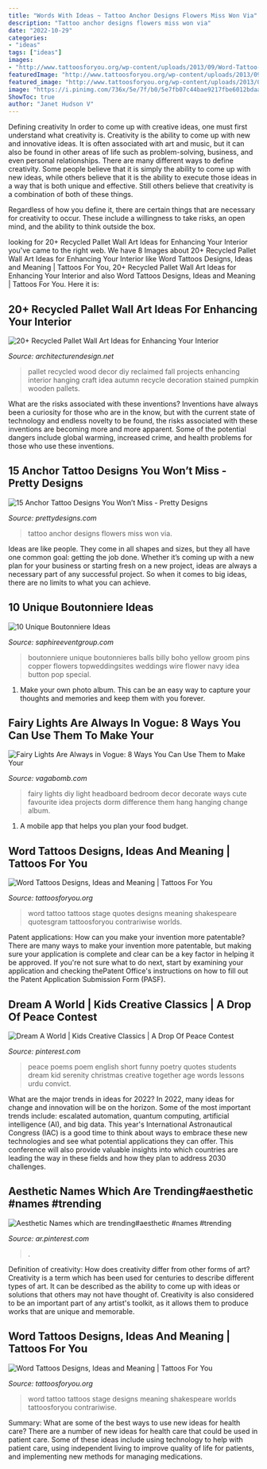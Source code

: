 ```yaml
---
title: "Words With Ideas ~ Tattoo Anchor Designs Flowers Miss Won Via"
description: "Tattoo anchor designs flowers miss won via"
date: "2022-10-29"
categories:
- "ideas"
tags: ["ideas"]
images:
- "http://www.tattoosforyou.org/wp-content/uploads/2013/09/Word-Tattoo-768x1024.jpg"
featuredImage: "http://www.tattoosforyou.org/wp-content/uploads/2013/09/Word-Tattoo-768x1024.jpg"
featured_image: "http://www.tattoosforyou.org/wp-content/uploads/2013/09/Word-Tattoo.jpg"
image: "https://i.pinimg.com/736x/5e/7f/b0/5e7fb07c44bae9217fbe6012bdaa2e44.jpg"
ShowToc: true
author: "Janet Hudson V"
---
```



Defining creativity
In order to come up with creative ideas, one must first understand what creativity is. Creativity is the ability to come up with new and innovative ideas. It is often associated with art and music, but it can also be found in other areas of life such as problem-solving, business, and even personal relationships.
There are many different ways to define creativity. Some people believe that it is simply the ability to come up with new ideas, while others believe that it is the ability to execute those ideas in a way that is both unique and effective. Still others believe that creativity is a combination of both of these things.

Regardless of how you define it, there are certain things that are necessary for creativity to occur. These include a willingness to take risks, an open mind, and the ability to think outside the box.

	

		
looking for 20+ Recycled Pallet Wall Art Ideas for Enhancing Your Interior you've came to the right web. We have 8 Images about 20+ Recycled Pallet Wall Art Ideas for Enhancing Your Interior like Word Tattoos Designs, Ideas and Meaning | Tattoos For You, 20+ Recycled Pallet Wall Art Ideas for Enhancing Your Interior and also Word Tattoos Designs, Ideas and Meaning | Tattoos For You. Here it is:
		
    
## 20+ Recycled Pallet Wall Art Ideas For Enhancing Your Interior

<img loading=lazy src="http://cdn.architecturendesign.net/wp-content/uploads/2015/06/AD-Pallet-Wall-Art-14.jpg" onerror="this.onerror=null;this.src='https://tse1.mm.bing.net/th?id=OIP.ZEvAOThnjVQaw_KjwxcIxgHaJ4&amp;pid=15.1';" alt="20+ Recycled Pallet Wall Art Ideas for Enhancing Your Interior">

_Source: architecturendesign.net_

>pallet recycled wood decor diy reclaimed fall projects enhancing interior hanging craft idea autumn recycle decoration stained pumpkin wooden pallets. 

	

What are the risks associated with these inventions?
Inventions have always been a curiosity for those who are in the know, but with the current state of technology and endless novelty to be found, the risks associated with these inventions are becoming more and more apparent. Some of the potential dangers include global warming, increased crime, and health problems for those who use these inventions.

    
## 15 Anchor Tattoo Designs You Won’t Miss - Pretty Designs

<img loading=lazy src="https://www.prettydesigns.com/wp-content/uploads/2014/09/Anchor-and-Flowers-Tattoo.jpg" onerror="this.onerror=null;this.src='https://tse4.mm.bing.net/th?id=OIP.N_PkpPQzC90--oLVk6PmYgHaKZ&amp;pid=15.1';" alt="15 Anchor Tattoo Designs You Won’t Miss - Pretty Designs">

_Source: prettydesigns.com_

>tattoo anchor designs flowers miss won via. 

	

Ideas are like people. They come in all shapes and sizes, but they all have one common goal: getting the job done. Whether it’s coming up with a new plan for your business or starting fresh on a new project, ideas are always a necessary part of any successful project. So when it comes to big ideas, there are no limits to what you can achieve.

    
## 10 Unique Boutonniere Ideas

<img loading=lazy src="http://www.saphireeventgroup.com/wp-content/uploads/files/3514/5694/2696/unique_boutonniere_2.jpg" onerror="this.onerror=null;this.src='https://tse1.mm.bing.net/th?id=OIP.eG_JgGc5Wp7sh9P6XiKuPgAAAA&amp;pid=15.1';" alt="10 Unique Boutonniere Ideas">

_Source: saphireeventgroup.com_

>boutonniere unique boutonnieres balls billy boho yellow groom pins copper flowers topweddingsites weddings wire flower navy idea button pop special. 

	

1. Make your own photo album. This can be an easy way to capture your thoughts and memories and keep them with you forever.

    
## Fairy Lights Are Always In Vogue: 8 Ways You Can Use Them To Make Your

<img loading=lazy src="https://s3.scoopwhoop.com/anj/sw/45471670-9f71-4323-afc2-d467c6d5d151.jpg" onerror="this.onerror=null;this.src='https://tse1.mm.bing.net/th?id=OIP.NufjvQFVTPA6O0AaGjOKSgHaHa&amp;pid=15.1';" alt="Fairy Lights Are Always in Vogue: 8 Ways You Can Use Them to Make Your">

_Source: vagabomb.com_

>fairy lights diy light headboard bedroom decor decorate ways cute favourite idea projects dorm difference them hang hanging change album. 

	

1. A mobile app that helps you plan your food budget.

    
## Word Tattoos Designs, Ideas And Meaning | Tattoos For You

<img loading=lazy src="http://www.tattoosforyou.org/wp-content/uploads/2013/09/Word-Tattoo.jpg" onerror="this.onerror=null;this.src='https://tse2.mm.bing.net/th?id=OIP.EEPehCY6HTJzhN2eJMO9oQHaJ4&amp;pid=15.1';" alt="Word Tattoos Designs, Ideas and Meaning | Tattoos For You">

_Source: tattoosforyou.org_

>word tattoo tattoos stage quotes designs meaning shakespeare quotesgram tattoosforyou contrariwise worlds. 

	

Patent applications: How can you make your invention more patentable?
There are many ways to make your invention more patentable, but making sure your application is complete and clear can be a key factor in helping it be approved. If you're not sure what to do next, start by examining your application and checking thePatent Office's instructions on how to fill out the Patent Application Submission Form (PASF).

    
## Dream A World | Kids Creative Classics | A Drop Of Peace Contest

<img loading=lazy src="https://i.pinimg.com/736x/b4/0d/68/b40d683c286d22f6c4f46ec129a61510--peace-kid.jpg" onerror="this.onerror=null;this.src='https://tse3.mm.bing.net/th?id=OIP.YXFEmAWEkVwygfEXwcdwZgHaMy&amp;pid=15.1';" alt="Dream A World | Kids Creative Classics | A Drop Of Peace Contest">

_Source: pinterest.com_

>peace poems poem english short funny poetry quotes students dream kid serenity christmas creative together age words lessons urdu convict. 

	

What are the major trends in ideas for 2022?
In 2022, many ideas for change and innovation will be on the horizon. Some of the most important trends include: escalated automation, quantum computing, artificial intelligence (AI), and big data. 
This year's International Astronautical Congress (IAC) is a good time to think about ways to embrace these new technologies and see what potential applications they can offer. This conference will also provide valuable insights into which countries are leading the way in these fields and how they plan to address 2030 challenges.

    
## Aesthetic Names Which Are Trending#aesthetic #names #trending

<img loading=lazy src="https://i.pinimg.com/736x/5e/7f/b0/5e7fb07c44bae9217fbe6012bdaa2e44.jpg" onerror="this.onerror=null;this.src='https://tse3.mm.bing.net/th?id=OIP.ZAFt4-1WmpBsn_WzyK0KOwHaLH&amp;pid=15.1';" alt="Aesthetic Names which are trending#aesthetic #names #trending">

_Source: ar.pinterest.com_

>. 

	

Definition of creativity: How does creativity differ from other forms of art?
Creativity is a term which has been used for centuries to describe different types of art. It can be described as the ability to come up with ideas or solutions that others may not have thought of. Creativity is also considered to be an important part of any artist's toolkit, as it allows them to produce works that are unique and memorable.

    
## Word Tattoos Designs, Ideas And Meaning | Tattoos For You

<img loading=lazy src="http://www.tattoosforyou.org/wp-content/uploads/2013/09/Word-Tattoo-768x1024.jpg" onerror="this.onerror=null;this.src='https://tse4.mm.bing.net/th?id=OIP.a9B56tqR48Ijfq0lV76OYgHaJ4&amp;pid=15.1';" alt="Word Tattoos Designs, Ideas and Meaning | Tattoos For You">

_Source: tattoosforyou.org_

>word tattoo tattoos stage designs meaning shakespeare worlds tattoosforyou contrariwise. 

	

Summary: What are some of the best ways to use new ideas for health care?
There are a number of new ideas for health care that could be used in patient care. Some of these ideas include using technology to help with patient care, using independent living to improve quality of life for patients, and implementing new methods for managing medications.


